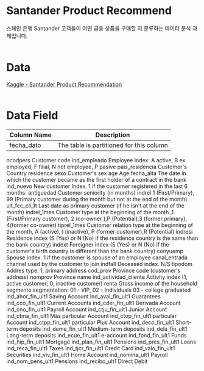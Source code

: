 # Santander Product Recommend 
스페인 은행 Santander 고객들이 어떤 금융 상품을 구매할 지 분류하는 데이터 분석 과제입니다.<br><br>

# Data
[Kaggle - Santander Product Recommendation](https://www.kaggle.com/c/santander-product-recommendation/data) <br><br>

# Data Field

|Column Name|	Description|
|---|---|
|fecha_dato |The table is partitioned for this column|
ncodpers	Customer code
ind_empleado	Employee index: A active, B ex employed, F filial, N not employee, P pasive
pais_residencia	Customer's Country residence
sexo	Customer's sex
age	Age
fecha_alta	The date in which the customer became as the first holder of a contract in the bank
ind_nuevo	New customer Index. 1 if the customer registered in the last 6 months.
antiguedad	Customer seniority (in months)
indrel	1 (First/Primary), 99 (Primary customer during the month but not at the end of the month)
ult_fec_cli_1t	Last date as primary customer (if he isn't at the end of the month)
indrel_1mes	Customer type at the beginning of the month ,1 (First/Primary customer), 2 (co-owner ),P (Potential),3 (former primary), 4(former co-owner)
tiprel_1mes	Customer relation type at the beginning of the month, A (active), I (inactive), P (former customer),R (Potential)
indresi	Residence index (S (Yes) or N (No) if the residence country is the same than the bank country)
indext	Foreigner index (S (Yes) or N (No) if the customer's birth country is different than the bank country)
conyuemp	Spouse index. 1 if the customer is spouse of an employee
canal_entrada	channel used by the customer to join
indfall	Deceased index. N/S
tipodom	Addres type. 1, primary address
cod_prov	Province code (customer's address)
nomprov	Province name
ind_actividad_cliente	Activity index (1, active customer; 0, inactive customer)
renta	Gross income of the household
segmento	segmentation: 01 - VIP, 02 - Individuals 03 - college graduated
ind_ahor_fin_ult1	Saving Account
ind_aval_fin_ult1	Guarantees
ind_cco_fin_ult1	Current Accounts
ind_cder_fin_ult1	Derivada Account
ind_cno_fin_ult1	Payroll Account
ind_ctju_fin_ult1	Junior Account
ind_ctma_fin_ult1	Más particular Account
ind_ctop_fin_ult1	particular Account
ind_ctpp_fin_ult1	particular Plus Account
ind_deco_fin_ult1	Short-term deposits
ind_deme_fin_ult1	Medium-term deposits
ind_dela_fin_ult1	Long-term deposits
ind_ecue_fin_ult1	e-account
ind_fond_fin_ult1	Funds
ind_hip_fin_ult1	Mortgage
ind_plan_fin_ult1	Pensions
ind_pres_fin_ult1	Loans
ind_reca_fin_ult1	Taxes
ind_tjcr_fin_ult1	Credit Card
ind_valo_fin_ult1	Securities
ind_viv_fin_ult1	Home Account
ind_nomina_ult1	Payroll
ind_nom_pens_ult1	Pensions
ind_recibo_ult1	Direct Debit


